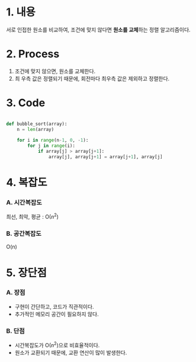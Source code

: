 # 1. 내용

서로 인접한 원소를 비교하여, 조건에 맞지 않다면 **원소를 교체**하는 정렬 알고리즘이다.

# 2. Process

1. 조건에 맞지 않으면, 원소를 교체한다.
2. 최 우측 값은 정렬되기 때문에, 회전마다 최우측 값은 제외하고 정렬한다.

# 3. Code

```python

def bubble_sort(array):
	n = len(array)
	
	for i in range(n-1, 0, -1):
		for j in range(i):
			if array[j] > array[j+1]:
				array[j], array[j+1] = array[j+1], array[j]

```

# 4. 복잡도

### A. 시간복잡도

최선, 최악, 평균 : O($n^2$)

### B. 공간복잡도

O(n)

# 5. 장단점

### A. 장점

- 구현이 간단하고, 코드가 직관적이다.
- 추가적인 메모리 공간이 필요하지 않다.

### B. 단점

- 시간복잡도가 O($n^2$)으로 비효율적이다.
- 원소가 교환되기 때문에, 교환 연산이 많이 발생한다.
